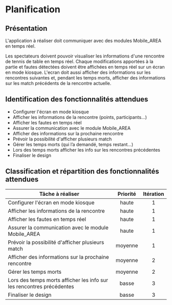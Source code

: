 ﻿# Planification

## Présentation

L'application à réaliser doit communiquer avec des modules Mobile_AREA en temps réel.

Les spectateurs doivent pouvoir visualiser les informations d'une rencontre de tennis de table en temps réel.
Chaque modifications apportées à la partie et fautes détectées doivent être affichées en temps réel sur un écran en mode kiosque.
L'ecran doit aussi afficher des informations sur les rencontres suivantes et, pendant les temps morts, afficher des informations sur les match précédents de la rencontre actuelle.

## Identification des fonctionnalités attendues

- Configurer l'écran en mode kiosque
- Afficher les informations de la rencontre (points, participants…)
- Afficher les fautes en temps réel
- Assurer la communication avec le module Mobile_AREA
- Afficher des informations sur la prochaine rencontre
- Prévoir la possibilité d'afficher plusieurs match
- Gérer les temps morts (qui l’a demandé, temps restant…)
- Lors des temps morts afficher les info sur les rencontres précédentes
- Finaliser le design

## Classification et répartition des fonctionnalités attendues

| Tâche à réaliser                                                      | Priorité | Itération |
|-----------------------------------------------------------------------|:--------:|:---------:|
| Configurer l'écran en mode kiosque                                    |   haute  |     1     |
| Afficher les informations de la rencontre                             |   haute  |     1     |
| Afficher les fautes en temps réel                                     |   haute  |     1     |
| Assurer la communication avec le module Mobile_AREA                   |   haute  |     1     |
| Prévoir la possibilité d'afficher plusieurs match                     |  moyenne |     1     |
| Afficher des informations sur la prochaine rencontre                  |  moyenne |     2     |
| Gérer les temps morts                                                 |  moyenne |     2     |
| Lors des temps morts afficher les info sur les rencontres précédentes |   basse  |     3     |
| Finaliser le design                                                   |   basse  |     3     |
